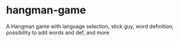# hangman-game
A Hangman game with language selection, stick guy, word definition, possibility to add words and def, and more
